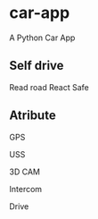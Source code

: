 # car-app
A Python Car App

## Self drive
Read road
React
Safe

## Atribute
GPS 

USS

3D CAM

Intercom

Drive

